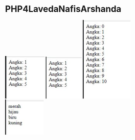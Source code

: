 # PHP4LavedaNafisArshanda
![alt text](https://github.com/LavedaNafisArshanda/PHP4LavedaNafisArshanda/blob/master/1.JPG)
![alt text](https://github.com/LavedaNafisArshanda/PHP4LavedaNafisArshanda/blob/master/2.JPG)
![alt text](https://github.com/LavedaNafisArshanda/PHP4LavedaNafisArshanda/blob/master/3.JPG)
![alt text](https://github.com/LavedaNafisArshanda/PHP4LavedaNafisArshanda/blob/master/4.JPG)

